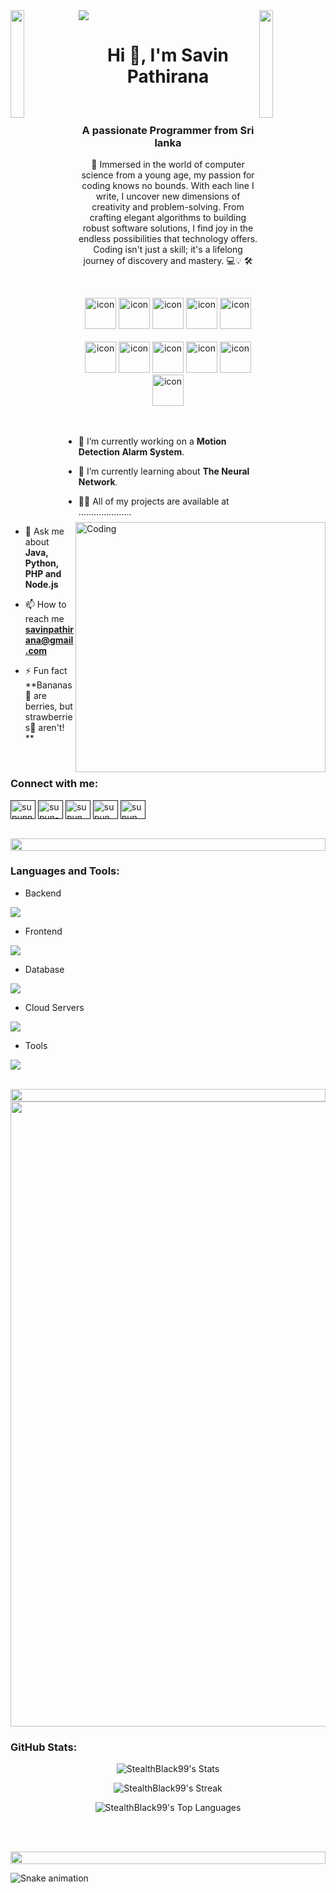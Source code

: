 <img src ="https://user-images.githubusercontent.com/61057666/169029838-74df663d-2e62-4d77-bdff-b43f7d63f00f.png">
<img align="left" src="https://user-images.githubusercontent.com/65187002/144930161-2f783401-8d27-4fdf-a2f7-cc0ba32f1f1f.gif" width="21%" style="display:inline;"><img align="right" src="https://user-images.githubusercontent.com/65187002/144930161-2f783401-8d27-4fdf-a2f7-cc0ba32f1f1f.gif" width="21%" style="display:inline;">

<h1 align="center">Hi 👋, I'm Savin Pathirana</h1> <br>
<h3 align="center">A passionate Programmer from Sri lanka</h3>
<p align="center">🌟 Immersed in the world of computer science from a young age, my passion for coding knows no bounds. With each line I write, I uncover new dimensions of creativity and problem-solving. From crafting elegant algorithms to building robust software solutions, I find joy in the endless possibilities that technology offers. Coding isn't just a skill; it's a lifelong journey of discovery and mastery. 💻💡 🛠️</p> <br>
<p align="center"> 

</p>

<div align="center">
  <img src="https://techstack-generator.vercel.app/java-icon.svg" alt="icon" width="50" height="50" />
  <img src="https://techstack-generator.vercel.app/python-icon.svg" alt="icon" width="50" height="50" />
  <img src="https://techstack-generator.vercel.app/js-icon.svg" alt="icon"width="50" height="50" />
  <img src="https://techstack-generator.vercel.app/react-icon.svg" alt="icon" width="50" height="50" />
 <img src="https://techstack-generator.vercel.app/mysql-icon.svg" alt="icon" width="50" height="50" />
</div>

<br>

<div align="center">
  <img src="https://techstack-generator.vercel.app/docker-icon.svg" alt="icon" width="50" height="50" />
  <img src="https://techstack-generator.vercel.app/aws-icon.svg" alt="icon" width="50" height="50" />
  <img src="https://techstack-generator.vercel.app/github-icon.svg" alt="icon" width="50" height="50" />
  <img src="https://techstack-generator.vercel.app/prettier-icon.svg" alt="icon" width="50" height="50" />
  <img src="https://techstack-generator.vercel.app/restapi-icon.svg" alt="icon" width="50" height="50" />
  <img src="https://techstack-generator.vercel.app/graphql-icon.svg" alt="icon" width="50" height="50" />
</div>

<img align="right" alt="Coding" width="400" src="https://user-images.githubusercontent.com/74038190/229223263-cf2e4b07-2615-4f87-9c38-e37600f8381a.gif">
<br><br>


<!---------------------------------------------------------------------------------------------------- Bio Section ---------------------------------------------------------------------------------------------------------------------->


- 🔭 I’m currently working on a **Motion Detection Alarm System**.

- 🌱 I’m currently learning about **The Neural Network**.

- 👨‍💻 All of my projects are available at .....................

- 💬 Ask me about **Java, Python, PHP and Node.js**

- 📫 How to reach me **savinpathirana@gmail.com**

- ⚡ Fun fact **Bananas🍌 are berries, but strawberries🍓 aren't! **


<!---------------------------------------------------------------------------------------------------- Social ---------------------------------------------------------------------------------------------------------------------->

<br>
<h3 align="left">Connect with me:</h3>
<p align="left">
<a href="" target="blank"><img align="center" src="https://raw.githubusercontent.com/rahuldkjain/github-profile-readme-generator/master/src/images/icons/Social/linked-in-alt.svg" alt="supunnanayakkara" height="30" width="40" /></a>
<a href="" target="blank"><img align="center" src="https://raw.githubusercontent.com/rahuldkjain/github-profile-readme-generator/master/src/images/icons/Social/stack-overflow.svg" alt="supun-nanayakkara" height="30" width="40" /></a>
<a href="" target="blank"><img align="center" src="https://raw.githubusercontent.com/rahuldkjain/github-profile-readme-generator/master/src/images/icons/Social/facebook.svg" alt="supun.nanayakkaraii" height="30" width="40" /></a>
<a href="" target="blank"><img align="center" src="https://raw.githubusercontent.com/rahuldkjain/github-profile-readme-generator/master/src/images/icons/Social/instagram.svg" alt="supun___lk" height="30" width="40" /></a>
<a href="" target="blank"><img align="center" src="https://raw.githubusercontent.com/rahuldkjain/github-profile-readme-generator/master/src/images/icons/Social/youtube.svg" alt="supun nanayakkara" height="30" width="40" /></a>
</p>
<br>

<img src="https://i.imgur.com/dBaSKWF.gif" height="20" width="100%">


<!---------------------------------------------------------------------------------------------------- Tools ---------------------------------------------------------------------------------------------------------------------->

<h3 align="left">Languages and Tools:</h3>

- Backend
<p align="left">
  <a href="https://skillicons.dev">
    <img src="https://skillicons.dev/icons?i=php,laravel,java,nodejs,py,spring,flask,fastapi,express,nestjs" />
  </a>
</p>

- Frontend
<p align="left">
  <a href="https://skillicons.dev">
    <img src="https://skillicons.dev/icons?i=ts,js,react,nextjs,redux,tailwind,materialui" />
  </a>
</p>

- Database
<p align="left">
  <a href="https://skillicons.dev">
    <img src="https://skillicons.dev/icons?i=mongodb,mysql,postgresql" />
  </a>
</p>

- Cloud Servers
<p align="left">
  <a href="https://skillicons.dev">
    <img src="https://skillicons.dev/icons?i=azure,aws,gcp,firebase,cloudflare" />
  </a>
</p>

- Tools
<p align="left">
  <a href="https://skillicons.dev">
    <img src="https://skillicons.dev/icons?i=git,github,docker,figma,xd,idea,vscode,postman,linux" />
  </a>
</p>

<br/>

<img src="https://i.imgur.com/dBaSKWF.gif" height="20" width="100%">


<!---------------------------------------------------------------------------------------------------- Pacman ---------------------------------------------------------------------------------------------------------------------->


<center>
  <img src="https://user-images.githubusercontent.com/74038190/212284158-e840e285-664b-44d7-b79b-e264b5e54825.gif" width="1000" >
</center>


<!---------------------------------------------------------------------------------------------------- Status ---------------------------------------------------------------------------------------------------------------------->

<h3 align="left">GitHub Stats:</h3>
<div align="center">
 
![StealthBlack99's Stats](https://github-readme-stats.vercel.app/api?username=StealthBlack99&theme=vision-friendly-dark&show_icons=true&hide_border=true&count_private=true)

![StealthBlack99's Streak](https://github-readme-streak-stats.herokuapp.com/?user=StealthBlack99&theme=vision-friendly-dark&hide_border=true)

![StealthBlack99's Top Languages](https://github-readme-stats.vercel.app/api/top-langs/?username=StealthBlack99&theme=vision-friendly-dark&show_icons=true&hide_border=true&layout=compact)

</div>

<br><br>

<img src="https://i.imgur.com/dBaSKWF.gif" height="20" width="100%">


<!---------------------------------------------------------------------------------------------------- Snake ---------------------------------------------------------------------------------------------------------------------->

![Snake animation](https://github.com/eagrundy/eagrundy/blob/output/github-contribution-grid-snake.svg)



